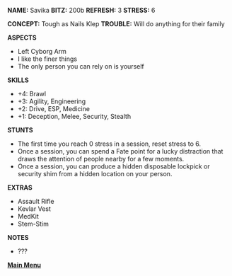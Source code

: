 **NAME:** Savika
**BITZ:** 200b
**REFRESH:** 3
**STRESS:** 6

**CONCEPT:** Tough as Nails Klep
**TROUBLE:** Will do anything for their family

**ASPECTS** 
- Left Cyborg Arm
- I like the finer things
- The only person you can rely on is yourself

**SKILLS**
- +4: Brawl
- +3: Agility, Engineering
- +2: Drive, ESP, Medicine
- +1: Deception, Melee, Security, Stealth

**STUNTS**
- The first time you reach 0 stress in a session, reset stress to 6.
- Once a session, you can spend a Fate point for a lucky distraction that draws the attention of people nearby for a few moments.
- Once a session, you can produce a hidden disposable lockpick or security shim from a hidden location on your person.

**EXTRAS**
- Assault Rifle
- Kevlar Vest
- MedKit
- Stem-Stim

**NOTES**
- ???

 **[Main Menu](README.md)**